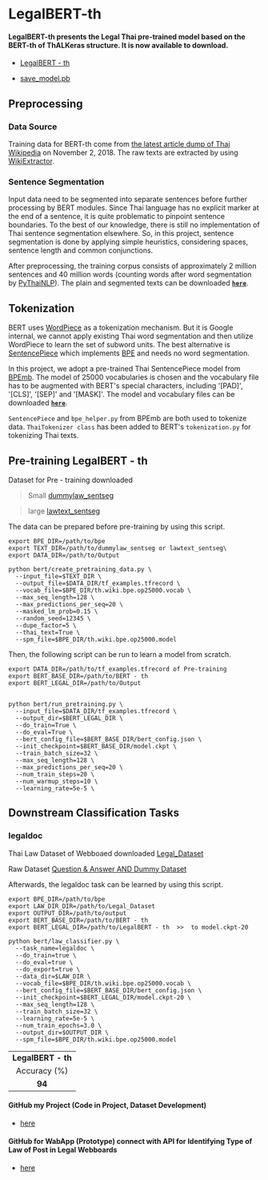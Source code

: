 # LegalBERT-th

#### LegalBERT-th presents the Legal Thai pre-trained model based on the BERT-th of ThALKeras structure. It is now available to download.
- [LegalBERT - th](https://drive.google.com/file/d/1pU7FHnhgCmZZfL8gosI7XuZBpbsvElil/view?usp=sharing) 

- [save_model.pb](https://drive.google.com/drive/folders/1ed933Vk6k6uEtypIP7a9PG6oKJcuKnKR?usp=sharing) 


## Preprocessing

### Data Source

Training data for BERT-th come from [the latest article dump of Thai Wikipedia](https://dumps.wikimedia.org/thwiki/latest/thwiki-latest-pages-articles.xml.bz2) on November 2, 2018. The raw texts are extracted by using [WikiExtractor](https://github.com/attardi/wikiextractor).

### Sentence Segmentation

Input data need to be segmented into separate sentences before further processing by BERT modules. Since Thai language has no explicit marker at the end of a sentence, it is quite problematic to pinpoint sentence boundaries. To the best of our knowledge, there is still no implementation of Thai sentence segmentation elsewhere. So, in this project, sentence segmentation is done by applying simple heuristics, considering spaces, sentence length and common conjunctions.

After preprocessing, the training corpus consists of approximately 2 million sentences and 40 million words (counting words after word segmentation by [PyThaiNLP](https://github.com/PyThaiNLP/pythainlp)). The plain and segmented texts can be downloaded **[`here`](https://drive.google.com/file/d/1QZSOpikO6Qc02gRmyeb_UiRLtTmUwGz1/view?usp=sharing)**.

## Tokenization

BERT uses [WordPiece](https://arxiv.org/pdf/1609.08144.pdf) as a tokenization mechanism. But it is Google internal, we cannot apply existing Thai word segmentation and then utilize WordPiece to learn the set of subword units. The best alternative is [SentencePiece](https://github.com/google/sentencepiece) which implements [BPE](https://arxiv.org/abs/1508.07909) and needs no word segmentation.

In this project, we adopt a pre-trained Thai SentencePiece model from [BPEmb](https://github.com/bheinzerling/bpemb). The model of 25000 vocabularies is chosen and the vocabulary file has to be augmented with BERT's special characters, including '[PAD]', '[CLS]', '[SEP]' and '[MASK]'. The model and vocabulary files can be downloaded **[`here`](https://drive.google.com/file/d/1F7pCgt3vPlarI9RxKtOZUrC_67KMNQ1W/view?usp=sharing)**.

`SentencePiece` and `bpe_helper.py` from BPEmb are both used to tokenize data. `ThaiTokenizer class` has been added to BERT's `tokenization.py` for tokenizing Thai texts.

## Pre-training LegalBERT - th

Dataset for Pre - training downloaded 
> Small [dummylaw_sentseg](https://drive.google.com/file/d/1HMrssJmVlIYMajQ6XGMbU6XMa0dHdneI/view?usp=sharing)

> large [lawtext_sentseg](https://drive.google.com/file/d/1TisI4yIvvE2y6a_C_w4vAOaHYlDyS4Uf/view?usp=sharing)


The data can be prepared before pre-training by using this script.

```shell
export BPE_DIR=/path/to/bpe
export TEXT_DIR=/path/to/dummylaw_sentseg or lawtext_sentseg\ 
export DATA_DIR=/path/to/Output

python bert/create_pretraining_data.py \
  --input_file=$TEXT_DIR \
  --output_file=$DATA_DIR/tf_examples.tfrecord \
  --vocab_file=$BPE_DIR/th.wiki.bpe.op25000.vocab \
  --max_seq_length=128 \
  --max_predictions_per_seq=20 \
  --masked_lm_prob=0.15 \
  --random_seed=12345 \
  --dupe_factor=5 \
  --thai_text=True \
  --spm_file=$BPE_DIR/th.wiki.bpe.op25000.model
```

Then, the following script can be run to learn a model from scratch.

```shell
export DATA_DIR=/path/to/tf_examples.tfrecord of Pre-training
export BERT_BASE_DIR=/path/to/BERT - th
export BERT_LEGAL_DIR=/path/to/Output


python bert/run_pretraining.py \
  --input_file=$DATA_DIR/tf_examples.tfrecord \
  --output_dir=$BERT_LEGAL_DIR \
  --do_train=True \
  --do_eval=True \
  --bert_config_file=$BERT_BASE_DIR/bert_config.json \
  --init_checkpoint=$BERT_BASE_DIR/model.ckpt \
  --train_batch_size=32 \
  --max_seq_length=128 \
  --max_predictions_per_seq=20 \
  --num_train_steps=20 \
  --num_warmup_steps=10 \
  --learning_rate=5e-5 \
```


## Downstream Classification Tasks

### legaldoc

Thai Law Dataset of Webboaed downloaded 
[Legal_Dataset](https://drive.google.com/drive/folders/1ZmlXEewbch-SpDscnrgJXzc14JK8oz8s?usp=sharing) 

Raw Dataset 
[Question & Answer AND Dummy Dataset](https://drive.google.com/drive/folders/11D9DLQKtesjDz1-Lm314c-AWY2sZFEgR?usp=sharing)


Afterwards, the legaldoc task can be learned by using this script.

```shell
export BPE_DIR=/path/to/bpe
export LAW_DIR_DIR=/path/to/Legal_Dataset
export OUTPUT_DIR=/path/to/output
export BERT_BASE_DIR=/path/to/BERT - th
export BERT_LEGAL_DIR=/path/to/LegalBERT - th  >>  to model.ckpt-20

python bert/law_classifier.py \
  --task_name=legaldoc \
  --do_train=true \
  --do_eval=true \
  --do_export=true \
  --data_dir=$LAW_DIR \
  --vocab_file=$BPE_DIR/th.wiki.bpe.op25000.vocab \
  --bert_config_file=$BERT_BASE_DIR/bert_config.json \
  --init_checkpoint=$BERT_LEGAL_DIR/model.ckpt-20 \
  --max_seq_length=128 \
  --train_batch_size=32 \
  --learning_rate=5e-5 \
  --num_train_epochs=3.0 \
  --output_dir=$OUTPUT_DIR \
  --spm_file=$BPE_DIR/th.wiki.bpe.op25000.model
```


<!-- Use html table because github markdown doesn't support colspan -->
<table>
  <tr>
    <td colspan="2" align="center"><b>LegalBERT - th</b></td>
  </tr>
  <tr>
    <td align="center">Accuracy (%)</td>
  </tr>
    <td align="center"><b>94</b></td>
</table>


#### GitHub my Project (Code in Project, Dataset Development)
- [here](https://github.com/WiratchawaKannika/LegalDoc_project4) 

#### GitHub for WabApp (Prototype) connect with API for Identifying Type of Law of Post in Legal Webboards
- [here](https://github.com/Tanutcha1998/NSC_23p32i0021) 



